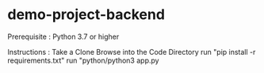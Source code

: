 # demo-project-backend

Prerequisite : Python 3.7 or higher

Instructions : 
 Take a Clone
 Browse into the Code Directory 
 run "pip install -r requirements.txt"
 run "python/python3 app.py
